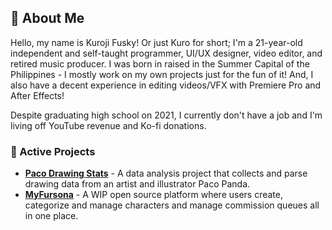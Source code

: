 ## 🦊 About Me
Hello, my name is Kuroji Fusky! Or just Kuro for short; I'm a 21-year-old independent and self-taught programmer, UI/UX designer, video editor, and retired music producer. I was born in raised in the Summer Capital of the Philippines - I mostly work on my own projects just for the fun of it! And, I also have a decent experience in editing videos/VFX with Premiere Pro and After Effects!

Despite graduating high school on 2021, I currently don't have a job and I'm living off YouTube revenue and Ko-fi donations.

### 🌟 Active Projects
- **[Paco Drawing Stats][paco]** - A data analysis project that collects and parse drawing data from an artist and illustrator Paco Panda.
- **[MyFursona][mf]** - A WIP open source platform where users create, categorize and manage characters and manage commission queues all in one place.

<!--- Projects --->
[mf]: https://github.com/MyFursona-Project/MyFursona
[paco]: https://github.com/kuroji-fusky/pacopanda-drawing-stats

<!--- Socials --->
[yt]: https://www.youtube.com/@kuroji_fusky
[twt]: https://twitter.com/kuroji_fusky
